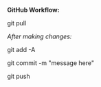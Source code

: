 **GitHub Workflow:**

git pull

*After making changes:*

git add -A

git commit -m "message here"

git push
